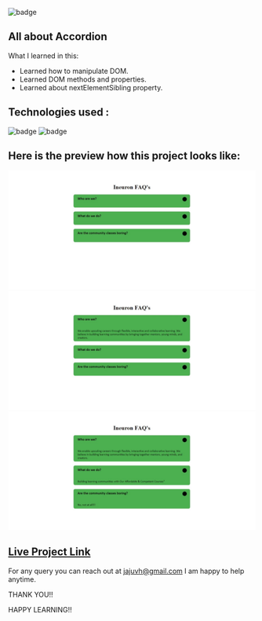 ![badge](https://img.shields.io/badge/LearnCodeOnline-INeuron)

## All about Accordion

What I learned in this:

- Learned how to manipulate DOM.
- Learned DOM methods and properties.
- Learned about nextElementSibling property.

## Technologies used :

![badge](https://img.shields.io/badge/HTML-CSS-INeuron)
![badge](https://img.shields.io/badge/Javascript-INeuron)

## Here is the preview how this project looks like:

![lco](./screenshots/Web%20capture_6-3-2023_13213_127.0.0.1.jpeg)
![lco](./screenshots/Web%20capture_6-3-2023_13242_127.0.0.1.jpeg)
![lco](./screenshots/Web%20capture_6-3-2023_132416_127.0.0.1.jpeg)

## [Live Project Link](https://accordion-react-project-theta.vercel.app/)

For any query you can reach out at jajuvh@gmail.com I am happy to help anytime.

THANK YOU!!

HAPPY LEARNING!!